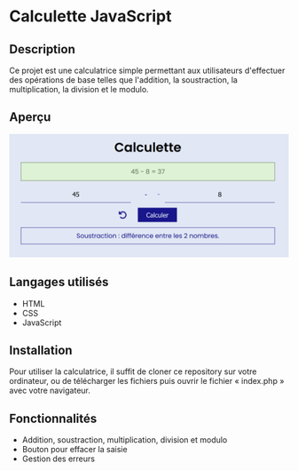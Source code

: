 
# Calculette JavaScript

## Description

Ce projet est une calculatrice simple permettant aux utilisateurs d'effectuer des opérations de base telles que l'addition, la soustraction, la multiplication, la division et le modulo.


## Aperçu

![Aperçu de la calculatrice](https://github.com/kinai972/Calculette-JavaScript/blob/master/assets/images/overview.png)



## Langages utilisés

- HTML
- CSS
- JavaScript
## Installation

Pour utiliser la calculatrice, il suffit de cloner ce repository sur votre ordinateur, ou de télécharger les fichiers puis ouvrir le fichier « index.php » avec votre navigateur.

## Fonctionnalités

- Addition, soustraction, multiplication, division et modulo
- Bouton pour effacer la saisie
- Gestion des erreurs
